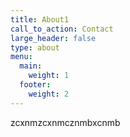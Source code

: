 ```yaml
---
title: About1
call_to_action: Contact
large_header: false
type: about
menu:
  main:
    weight: 1
  footer:
    weight: 2
---
```

zcxnmzcxnmcznmbxcnmb